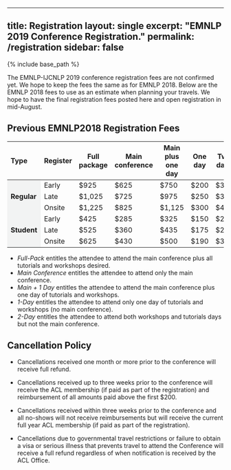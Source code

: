 <!-- 
NOTICE: 
Once updated, comment in the permalink to make the page being created.
Comment in the page in navigation.xml to make it appear in the menu.
-->

---
title: Registration
layout: single
excerpt: "EMNLP 2019 Conference Registration."
permalink: /registration
sidebar: false
---
{% include base_path %}

<!-- {% include toc icon="gears" %} -->

The EMNLP-IJCNLP 2019 conference registration fees are not confirmed yet. We hope to keep the fees the same as for EMNLP 2018. Below are the EMNLP 2018 fees to use as an estimate when planning your travels.  We hope to have the final registration fees posted here and open registration in mid-August.

## Previous EMNLP2018 Registration Fees

<table>
  <thead>
  <tr>
    <th style="text-align: left;">Type</th>
    <th style="text-align: left">Register</th>
    <th>Full package</th>
    <th>Main conference</th>
    <th>Main plus one day</th>
    <th>One day</th>
    <th>Two days</th>
  </tr>
</thead>
  <tr>
    <td rowspan="3" style="background-color: #F2F3F3; font-weight: bold;">Regular</td>
    <td>Early</td>
    <td class="amount">$925</td>
    <td class="amount">$625</td>
    <td class="amount">$750</td>
    <td class="amount">$200</td>
    <td class="amount">$300</td>
  </tr>
  <tr>
    <!-- <td>Regular</td> !-->
    <td>Late</td>
    <td class="amount">$1,025</td>
    <td class="amount">$725</td>
    <td class="amount">$975</td>
    <td class="amount">$250</td>
    <td class="amount">$375</td>
  </tr>
  <tr>
    <!-- <td>Regular</td> !-->
    <td>Onsite</td>
    <td class="amount">$1,225</td>
    <td class="amount">$825</td>
    <td class="amount">$1,125</td>
    <td class="amount">$300</td>
    <td class="amount">$450</td>
  </tr>
  <tr>
    <td rowspan="3" style="background-color: #F2F3F3; font-weight: bold;">Student</td>
    <td>Early</td>
    <td class="amount">$425</td>
    <td class="amount">$285</td>
    <td class="amount">$325</td>
    <td class="amount">$150</td>
    <td class="amount">$225</td>
  </tr>
  <tr>
    <!-- <td>Student</td> !-->
    <td>Late</td>
    <td class="amount">$525</td>
    <td class="amount">$360</td>
    <td class="amount">$435</td>
    <td class="amount">$175</td>
    <td class="amount">$280</td>
  </tr>
  <tr>
    <!-- <td>Student</td> !-->
    <td>Onsite</td>
    <td class="amount">$625</td>
    <td class="amount">$430</td>
    <td class="amount">$500</td>
    <td class="amount">$190</td>
    <td class="amount">$340</td>
  </tr>
</table>

- <em>Full-Pack</em> entitles the attendee to attend the main conference plus all tutorials and workshops desired. 
- <em>Main Conference</em> entitles the attendee to attend only the main conference. 
- <em>Main + 1 Day</em> entitles the attendee to attend the main conference plus one day of tutorials and workshops. 
- <em>1-Day</em> entitles the attendee to attend only one day of tutorials and workshops (no main conference). 
- <em>2-Day</em> entitles the attendee to attend both workshops and tutorials days but not the main conference.

## Cancellation Policy

- Cancellations received one month or more prior to the conference will receive full refund.

- Cancellations received up to three weeks prior to the conference will receive the ACL membership (if paid as part of the registration) and reimbursement of all amounts paid above the first $200.

- Cancellations received within three weeks prior to the conference and all no-shows will not receive reimbursements but will receive the current full year ACL membership (if paid as part of the registration).

- Cancellations due to governmental travel restrictions or failure to obtain a visa or serious illness that prevents travel to attend the Conference will receive a full refund regardless of when notification is received by the ACL Office.


